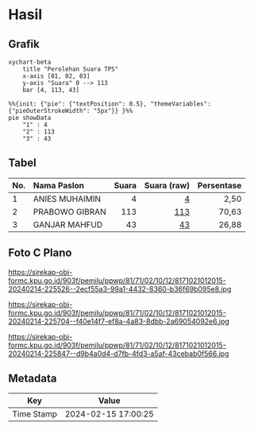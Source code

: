 # Hasil

## Grafik

```mermaid
xychart-beta
    title "Perolehan Suara TPS"
    x-axis [01, 02, 03]
    y-axis "Suara" 0 --> 113
    bar [4, 113, 43]
```

```mermaid
%%{init: {"pie": {"textPosition": 0.5}, "themeVariables": {"pieOuterStrokeWidth": "5px"}} }%%
pie showData
    "1" : 4
    "2" : 113
    "3" : 43
```

## Tabel

| No. | Nama Paslon    | Suara | Suara (raw) | Persentase |
|:--- |:-------------- | -----:| -----------:| ----------:|
| 1   | ANIES MUHAIMIN | 4     | [4][p-1]    | 2,50       |
| 2   | PRABOWO GIBRAN | 113   | [113][p-2]  | 70,63      |
| 3   | GANJAR MAHFUD  | 43    | [43][p-3]   | 26,88      |


[p-1]: https://github.com/gigit-pemilu/pemilu-2024-81-maluku/blob/main/pilpres/hitung-suara/sub/81-maluku/sub/71-kota-ambon/sub/02-sirimau/sub/1012-amantelu/sub/015-tps/sub/paslon-1.txt
[p-2]: https://github.com/gigit-pemilu/pemilu-2024-81-maluku/blob/main/pilpres/hitung-suara/sub/81-maluku/sub/71-kota-ambon/sub/02-sirimau/sub/1012-amantelu/sub/015-tps/sub/paslon-2.txt
[p-3]: https://github.com/gigit-pemilu/pemilu-2024-81-maluku/blob/main/pilpres/hitung-suara/sub/81-maluku/sub/71-kota-ambon/sub/02-sirimau/sub/1012-amantelu/sub/015-tps/sub/paslon-3.txt

## Foto C Plano

https://sirekap-obj-formc.kpu.go.id/903f/pemilu/ppwp/81/71/02/10/12/8171021012015-20240214-225526--2ecf55a3-99a1-4432-8360-b36f69b095e8.jpg

https://sirekap-obj-formc.kpu.go.id/903f/pemilu/ppwp/81/71/02/10/12/8171021012015-20240214-225704--f40e14f7-ef8a-4a83-8dbb-2a69054092e6.jpg

https://sirekap-obj-formc.kpu.go.id/903f/pemilu/ppwp/81/71/02/10/12/8171021012015-20240214-225847--d9b4a0d4-d7fb-4fd3-a5af-43cebab0f566.jpg


## Metadata

| Key        | Value               |
| ---------- | ------------------- |
| Time Stamp | 2024-02-15 17:00:25 |



